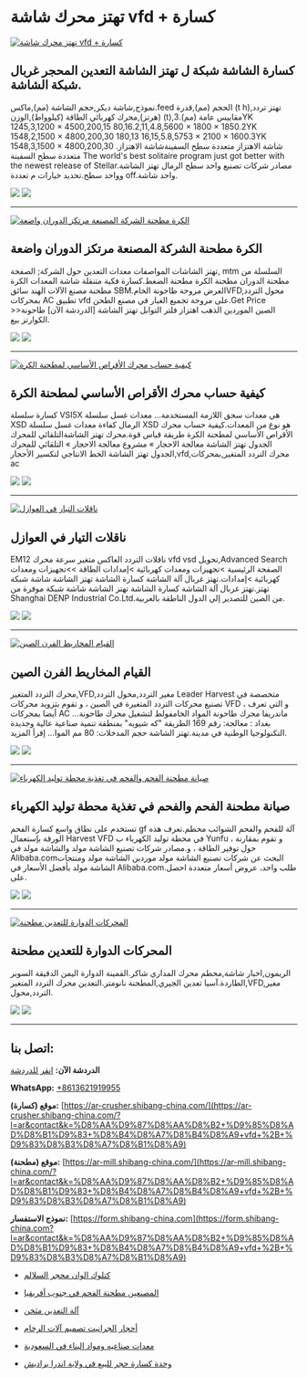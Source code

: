 # تهتز محرك شاشة vfd + كسارة

<a href="https://swt.shibang-china.com/?l=ar&img&k=%D8%AA%D9%87%D8%AA%D8%B2+%D9%85%D8%AD%D8%B1%D9%83+%D8%B4%D8%A7%D8%B4%D8%A9+vfd+%2B+%D9%83%D8%B3%D8%A7%D8%B1%D8%A9" target="_blank">![تهتز محرك شاشة vfd + كسارة](http://static.shibang-china.com/all-800x300/785.jpg)</a>

## كسارة الشاشة شبكة ل تهتز الشاشة التعدين المحجر غربال شبكة الشاشة.
نموذج,شاشة ديكر,حجم الشاشة (مم),ماكس.feed الحجم (مم),قدرة (t h),تهتز تردد (هرتز),محرك كهربائي الطاقة (كيلوواط),الوزن (t),مقاييس عامة (مم).3YK 1245,3,1200 × 4500,200,15 80,16.2,11,4.8,5600 × 1800 × 1850.2YK 1548,2,1500 × 4800,200,30 180,13 16,15,5.8,5753 × 2100 × 1600.3YK 1548,3,1500 × 4800,200,30 .شاشة الاهتزاز متعددة سطح السفينةشاشة الاهتزاز متعددة سطح السفينة The world's best solitaire program just got better with the newest release of Stellar.مصادر شركات تصنيع واحد سطح الرمال تهتز الشاشة وواحد سطح.تحديد خيارات م تعددة off.واحد شاشة.


<a href="https://whatsapp.shibangsoft.com/WhatsApp.php" target="_blank" title="WhatsApp">![](http://static.shibang-china.com/icon/whatsapp.png)</a> <a href="https://swt.shibang-china.com/?l=ar&icon&k=%D8%AA%D9%87%D8%AA%D8%B2+%D9%85%D8%AD%D8%B1%D9%83+%D8%B4%D8%A7%D8%B4%D8%A9+vfd+%2B+%D9%83%D8%B3%D8%A7%D8%B1%D8%A9" target="_blank">![](http://static.shibang-china.com/icon/chat-ar.png)</a>

---

<a href="https://swt.shibang-china.com/?l=ar&img&k=%D8%AA%D9%87%D8%AA%D8%B2+%D9%85%D8%AD%D8%B1%D9%83+%D8%B4%D8%A7%D8%B4%D8%A9+vfd+%2B+%D9%83%D8%B3%D8%A7%D8%B1%D8%A9" target="_blank">![الكرة مطحنة الشركة المصنعة مرتكز الدوران واضعة](http://static.shibang-china.com/all-800x300/1072.jpg)</a>

## الكرة مطحنة الشركة المصنعة مرتكز الدوران واضعة
تهتز الشاشات المواصفات معدات التعدين حول الشركة; الصفحة, mtm السلسلة من مطحنة الدوران مطحنة الكرة مطحنة الضغط.كسارة فكية متنقلة شاشة المعدات الكرة مطحنة مصنع الآلات الهند سائق SBM.الغرض مروحة طاحونة الخامVFD,محول التردد بمحركات AC تطبيق vfd على مروحة تجميع الغبار في مصنع الطحن.Get Price &gt;&gt;الصين الموردين الذهب اهتزاز فلتر التوابل تهتز الشاشة [الدردشة الآن] طاحونة الكوارتز بيع.


<a href="https://whatsapp.shibangsoft.com/WhatsApp.php" target="_blank" title="WhatsApp">![](http://static.shibang-china.com/icon/whatsapp.png)</a> <a href="https://swt.shibang-china.com/?l=ar&icon&k=%D8%AA%D9%87%D8%AA%D8%B2+%D9%85%D8%AD%D8%B1%D9%83+%D8%B4%D8%A7%D8%B4%D8%A9+vfd+%2B+%D9%83%D8%B3%D8%A7%D8%B1%D8%A9" target="_blank">![](http://static.shibang-china.com/icon/chat-ar.png)</a>

---

<a href="https://swt.shibang-china.com/?l=ar&img&k=%D8%AA%D9%87%D8%AA%D8%B2+%D9%85%D8%AD%D8%B1%D9%83+%D8%B4%D8%A7%D8%B4%D8%A9+vfd+%2B+%D9%83%D8%B3%D8%A7%D8%B1%D8%A9" target="_blank">![كيفية حساب محرك الأقراص الأساسي لمطحنة الكرة](http://static.shibang-china.com/all-800x300/378.jpg)</a>

## كيفية حساب محرك الأقراص الأساسي لمطحنة الكرة
كسارة سلسلة VSI5X هي معدات سحق اللازمة المستخدمة… معدات غسل سلسلة XSD الرمال كفاءة معدات غسل سلسلة XSD هو نوع من المعدات.كيفية حساب محرك الأقراص الأساسي لمطحنة الكرة طريقة قياس قوة.محرك تهتز الشاشةالتلقائي للمحرك الجدول تهتز الشاشة معالجة الاحجار &#187; مشروع معالجة الاحجار &#187; التلقائي للمحرك الجدول تهتز الشاشة الخط الانتاجي لتكسير الأحجار,vfd,محرك التردد المتغير,بمحركات ac


<a href="https://whatsapp.shibangsoft.com/WhatsApp.php" target="_blank" title="WhatsApp">![](http://static.shibang-china.com/icon/whatsapp.png)</a> <a href="https://swt.shibang-china.com/?l=ar&icon&k=%D8%AA%D9%87%D8%AA%D8%B2+%D9%85%D8%AD%D8%B1%D9%83+%D8%B4%D8%A7%D8%B4%D8%A9+vfd+%2B+%D9%83%D8%B3%D8%A7%D8%B1%D8%A9" target="_blank">![](http://static.shibang-china.com/icon/chat-ar.png)</a>

---

<a href="https://swt.shibang-china.com/?l=ar&img&k=%D8%AA%D9%87%D8%AA%D8%B2+%D9%85%D8%AD%D8%B1%D9%83+%D8%B4%D8%A7%D8%B4%D8%A9+vfd+%2B+%D9%83%D8%B3%D8%A7%D8%B1%D8%A9" target="_blank">![ناقلات التيار في العوازل](http://static.shibang-china.com/all-800x300/1505.jpg)</a>

## ناقلات التيار في العوازل
EM12 ناقلات التردد العاكس متغير سرعة محرك vfd vsd تحويل,Advanced Search الصفحة الرئيسية &gt;تجهيزات ومعدات كهربائية &gt;إمدادات الطاقة &gt;&gt;تجهيزات ومعدات كهربائية &gt;إمدادات.تهتز غربال آلة الشاشة كسارة الشاشة تهتز الشاشة شاشة شبكة تهتز.تهتز غربال آلة الشاشة كسارة الشاشة تهتز الشاشة شاشة شبكة موفرة من Shanghai DENP Industrial Co.Ltd.من الصين للتصدير إلي الدول الناطقة بالعربية.


<a href="https://whatsapp.shibangsoft.com/WhatsApp.php" target="_blank" title="WhatsApp">![](http://static.shibang-china.com/icon/whatsapp.png)</a> <a href="https://swt.shibang-china.com/?l=ar&icon&k=%D8%AA%D9%87%D8%AA%D8%B2+%D9%85%D8%AD%D8%B1%D9%83+%D8%B4%D8%A7%D8%B4%D8%A9+vfd+%2B+%D9%83%D8%B3%D8%A7%D8%B1%D8%A9" target="_blank">![](http://static.shibang-china.com/icon/chat-ar.png)</a>

---

<a href="https://swt.shibang-china.com/?l=ar&img&k=%D8%AA%D9%87%D8%AA%D8%B2+%D9%85%D8%AD%D8%B1%D9%83+%D8%B4%D8%A7%D8%B4%D8%A9+vfd+%2B+%D9%83%D8%B3%D8%A7%D8%B1%D8%A9" target="_blank">![القيام المخاريط الفرن الصين](http://static.shibang-china.com/all-800x300/843.jpg)</a>

## القيام المخاريط الفرن الصين
محرك التردد المتغير,VFD,مغير التردد,محول التردد Leader Harvest متخصصة في تصنيع محركات التردد المتغيرة في الصين ، و تقوم بتزويد محركات VFD ، و التي تعرف أيضا بمحركات AC …ماندريفا محرك طاحونة المواد الخامفولط لتشغيل محرك طاحونة بغداد : معالجة: رقم 169 الطريقة &quot;كه شيويه&quot; بمنطقة تنمية صناعية عالية وجديدة التكنولوجيا الوطنية في مدينة.تهتز الشاشة حجم المدخلات: 80 مم الموا… إقرأ المزيد.


<a href="https://whatsapp.shibangsoft.com/WhatsApp.php" target="_blank" title="WhatsApp">![](http://static.shibang-china.com/icon/whatsapp.png)</a> <a href="https://swt.shibang-china.com/?l=ar&icon&k=%D8%AA%D9%87%D8%AA%D8%B2+%D9%85%D8%AD%D8%B1%D9%83+%D8%B4%D8%A7%D8%B4%D8%A9+vfd+%2B+%D9%83%D8%B3%D8%A7%D8%B1%D8%A9" target="_blank">![](http://static.shibang-china.com/icon/chat-ar.png)</a>

---

<a href="https://swt.shibang-china.com/?l=ar&img&k=%D8%AA%D9%87%D8%AA%D8%B2+%D9%85%D8%AD%D8%B1%D9%83+%D8%B4%D8%A7%D8%B4%D8%A9+vfd+%2B+%D9%83%D8%B3%D8%A7%D8%B1%D8%A9" target="_blank">![صيانة مطحنة الفحم والفحم في تغذية محطة توليد الكهرباء](http://static.shibang-china.com/all-800x300/1263.jpg)</a>

## صيانة مطحنة الفحم والفحم في تغذية محطة توليد الكهرباء
تستخدم على نطاق واسع كسارة الفحم gf آلة للفحم والفحم الشوائب محطم.تعرف هذه الورقة بإستعمال Harvest VFD في محطة توليد الكهرباء ب Yunfu ، و تقوم بمقارنة حول توفير الطاقة ، و.مصادر شركات تصنيع الشاشة مولد والشاشة مولد في Alibaba.comالبحث عن شركات تصنيع الشاشة مولد موردين الشاشة مولد ومنتجات الشاشة مولد بأفضل الأسعار في Alibaba.com.طلب واحد، عروض أسعار متعددة احصل على.


<a href="https://whatsapp.shibangsoft.com/WhatsApp.php" target="_blank" title="WhatsApp">![](http://static.shibang-china.com/icon/whatsapp.png)</a> <a href="https://swt.shibang-china.com/?l=ar&icon&k=%D8%AA%D9%87%D8%AA%D8%B2+%D9%85%D8%AD%D8%B1%D9%83+%D8%B4%D8%A7%D8%B4%D8%A9+vfd+%2B+%D9%83%D8%B3%D8%A7%D8%B1%D8%A9" target="_blank">![](http://static.shibang-china.com/icon/chat-ar.png)</a>

---

<a href="https://swt.shibang-china.com/?l=ar&img&k=%D8%AA%D9%87%D8%AA%D8%B2+%D9%85%D8%AD%D8%B1%D9%83+%D8%B4%D8%A7%D8%B4%D8%A9+vfd+%2B+%D9%83%D8%B3%D8%A7%D8%B1%D8%A9" target="_blank">![المحركات الدوارة للتعدين مطحنة](http://static.shibang-china.com/all-800x300/1205.jpg)</a>

## المحركات الدوارة للتعدين مطحنة
الريمون,اخبار شاشة,محطم محرك المداري شاكر.القمينة الدوارة اليمن الدقيقة السوبر الطاردة.آسيا تعدين الجيري,المطحنة نانومتر.التعدين محرك التردد المتغير,VFD,مغير التردد,محول.

<a href="https://whatsapp.shibangsoft.com/WhatsApp.php" target="_blank" title="WhatsApp">![](http://static.shibang-china.com/icon/whatsapp.png)</a> <a href="https://swt.shibang-china.com/?l=ar&icon&k=%D8%AA%D9%87%D8%AA%D8%B2+%D9%85%D8%AD%D8%B1%D9%83+%D8%B4%D8%A7%D8%B4%D8%A9+vfd+%2B+%D9%83%D8%B3%D8%A7%D8%B1%D8%A9" target="_blank">![](http://static.shibang-china.com/icon/chat-ar.png)</a>

---
## اتصل بنا:

**الدردشة الآن:** [انقر للدردشة](https://swt.shibang-china.com?l=ar&contact&k=%D8%AA%D9%87%D8%AA%D8%B2+%D9%85%D8%AD%D8%B1%D9%83+%D8%B4%D8%A7%D8%B4%D8%A9+vfd+%2B+%D9%83%D8%B3%D8%A7%D8%B1%D8%A9)

**WhatsApp:**  [+8613621919955](https://whatsapp.shibangsoft.com/WhatsApp.php)

**موقع (كسارة):** [https://ar-crusher.shibang-china.com/](https://ar-crusher.shibang-china.com/?l=ar&contact&k=%D8%AA%D9%87%D8%AA%D8%B2+%D9%85%D8%AD%D8%B1%D9%83+%D8%B4%D8%A7%D8%B4%D8%A9+vfd+%2B+%D9%83%D8%B3%D8%A7%D8%B1%D8%A9)

**موقع (مطحنة):** [https://ar-mill.shibang-china.com/](https://ar-mill.shibang-china.com/?l=ar&contact&k=%D8%AA%D9%87%D8%AA%D8%B2+%D9%85%D8%AD%D8%B1%D9%83+%D8%B4%D8%A7%D8%B4%D8%A9+vfd+%2B+%D9%83%D8%B3%D8%A7%D8%B1%D8%A9)

**نموذج الاستفسار:** [https://form.shibang-china.com](https://form.shibang-china.com?l=ar&contact&k=%D8%AA%D9%87%D8%AA%D8%B2+%D9%85%D8%AD%D8%B1%D9%83+%D8%B4%D8%A7%D8%B4%D8%A9+vfd+%2B+%D9%83%D8%B3%D8%A7%D8%B1%D8%A9)

* [كتلوك الوان محجر السلالم](../21/%D9%83%D8%AA%D9%84%D9%88%D9%83%20%D8%A7%D9%84%D9%88%D8%A7%D9%86%20%D9%85%D8%AD%D8%AC%D8%B1%20%D8%A7%D9%84%D8%B3%D9%84%D8%A7%D9%84%D9%85.md)

* [المصنعين مطحنة الفحم في جنوب أفريقيا](../24/%D8%A7%D9%84%D9%85%D8%B5%D9%86%D8%B9%D9%8A%D9%86%20%D9%85%D8%B7%D8%AD%D9%86%D8%A9%20%D8%A7%D9%84%D9%81%D8%AD%D9%85%20%D9%81%D9%8A%20%D8%AC%D9%86%D9%88%D8%A8%20%D8%A3%D9%81%D8%B1%D9%8A%D9%82%D9%8A%D8%A7.md)

* [آلة التعدين مثخن](../23/%D8%A2%D9%84%D8%A9%20%D8%A7%D9%84%D8%AA%D8%B9%D8%AF%D9%8A%D9%86%20%D9%85%D8%AB%D8%AE%D9%86.md)

* [أحجار الجرانيت تصميم آلات الرخام](../22/%D8%A3%D8%AD%D8%AC%D8%A7%D8%B1%20%D8%A7%D9%84%D8%AC%D8%B1%D8%A7%D9%86%D9%8A%D8%AA%20%D8%AA%D8%B5%D9%85%D9%8A%D9%85%20%D8%A2%D9%84%D8%A7%D8%AA%20%D8%A7%D9%84%D8%B1%D8%AE%D8%A7%D9%85.md)

* [معدات صناعيه ومواد البناء في السعودية](../21/%D9%85%D8%B9%D8%AF%D8%A7%D8%AA%20%D8%B5%D9%86%D8%A7%D8%B9%D9%8A%D9%87%20%D9%88%D9%85%D9%88%D8%A7%D8%AF%20%D8%A7%D9%84%D8%A8%D9%86%D8%A7%D8%A1%20%D9%81%D9%8A%20%D8%A7%D9%84%D8%B3%D8%B9%D9%88%D8%AF%D9%8A%D8%A9.md)

* [وحدة كسارة حجر للبيع في ولاية اندرا براديش](../22/%D9%88%D8%AD%D8%AF%D8%A9%20%D9%83%D8%B3%D8%A7%D8%B1%D8%A9%20%D8%AD%D8%AC%D8%B1%20%D9%84%D9%84%D8%A8%D9%8A%D8%B9%20%D9%81%D9%8A%20%D9%88%D9%84%D8%A7%D9%8A%D8%A9%20%D8%A7%D9%86%D8%AF%D8%B1%D8%A7%20%D8%A8%D8%B1%D8%A7%D8%AF%D9%8A%D8%B4.md)